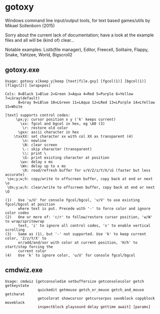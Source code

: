 # gotoxy
Windows command line input/output tools, for text based games/utils by Mikael Sollenborn (2015)

Sorry about the current lack of documentation; have a look at the example files and all will be (kind of) clear...

Notable examples: Listb(file manager), Editor, Freecell, Solitaire, Flappy, Snake, Yahtzee, World, Bigscroll2


gotoxy.exe
----------
```
Usage: gotoxy x|keep y|keep [text|file.gxy] [fgcol(1)] [bgcol(1)] [flags(2)] [wrapxpos]

Cols: 0=Black 1=Blue 2=Green 3=Aqua 4=Red 5=Purple 6=Yellow 7=LGray(default)
      8=Gray 9=LBlue 10=LGreen 11=LAqua 12=LRed 13=LPurple 14=LYellow 15=White

[text] supports control codes:
     \px;y: cursor position x y ('k' keeps current)
       \xx: fgcol and bgcol in hex, eg \A0 (3)
        \r: restore old color
      \gxx: ascii character in hex
    \txxXX: set character xx with col XX as transparent (4)
        \n: newline
        \N: clear screen
        \-: skip character (transparent)
        \\: print \
        \G: print existing character at position
       \wx: delay x ms
       \Wx: delay up to x ms
        \R: read/refresh buffer for v/V/Z/z/Y/X/\G (faster but less accurate)
 \ox;y;w;h: copy/write to offscreen buffer, copy back at end or next \o
 \Ox;y;w;h: clear/write to offscreen buffer, copy back at end or next \O

(1)   Use 'u/U' for console fgcol/bgcol, 'v/V' to use existing fgcol/bgcol at position
      where text is put. Precede with '-' to force color and ignore color codes
(2)   One or more of: 'c/r' to follow/restore cursor position, 'w/W' to wrap/spritewrap
      text, 'i' to ignore all control codes, 's' to enable vertical scrolling
(3)   Same as (1), but '-' not supported. Use 'k' to keep current color, 'Z/z/Y/X' to 
      or/add/and/xor with color at current position, 'H/h' to start/stop forcing the 
      current color
(4)   Use 'k' to ignore color, 'u/U' for console fgcol/bgcol      
```

cmdwiz.exe
----------
```
Usage: cmdwiz [getconsoledim setbuffersize getconsolecolor getch getkeystate 
               quickedit getmouse getch_or_mouse getch_and_mouse getcharat
               getcolorat showcursor getcursorpos saveblock copyblock moveblock
               inspectblock playsound delay gettime await] [params]
```
